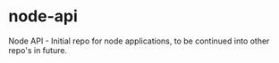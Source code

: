 # node-api
Node API - Initial repo for node applications, to be continued into other repo's in future.

